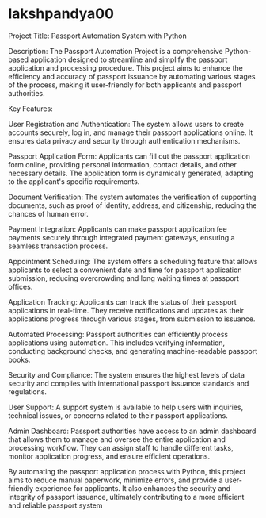 # lakshpandya00

Project Title: Passport Automation System with Python

Description:
The Passport Automation Project is a comprehensive Python-based application designed to streamline and simplify the passport application and processing procedure. This project aims to enhance the efficiency and accuracy of passport issuance by automating various stages of the process, making it user-friendly for both applicants and passport authorities.

Key Features:

User Registration and Authentication: The system allows users to create accounts securely, log in, and manage their passport applications online. It ensures data privacy and security through authentication mechanisms.

Passport Application Form: Applicants can fill out the passport application form online, providing personal information, contact details, and other necessary details. The application form is dynamically generated, adapting to the applicant's specific requirements.

Document Verification: The system automates the verification of supporting documents, such as proof of identity, address, and citizenship, reducing the chances of human error.

Payment Integration: Applicants can make passport application fee payments securely through integrated payment gateways, ensuring a seamless transaction process.

Appointment Scheduling: The system offers a scheduling feature that allows applicants to select a convenient date and time for passport application submission, reducing overcrowding and long waiting times at passport offices.

Application Tracking: Applicants can track the status of their passport applications in real-time. They receive notifications and updates as their applications progress through various stages, from submission to issuance.

Automated Processing: Passport authorities can efficiently process applications using automation. This includes verifying information, conducting background checks, and generating machine-readable passport books.

Security and Compliance: The system ensures the highest levels of data security and complies with international passport issuance standards and regulations.

User Support: A support system is available to help users with inquiries, technical issues, or concerns related to their passport applications.

Admin Dashboard: Passport authorities have access to an admin dashboard that allows them to manage and oversee the entire application and processing workflow. They can assign staff to handle different tasks, monitor application progress, and ensure efficient operations.

By automating the passport application process with Python, this project aims to reduce manual paperwork, minimize errors, and provide a user-friendly experience for applicants. It also enhances the security and integrity of passport issuance, ultimately contributing to a more efficient and reliable passport system
